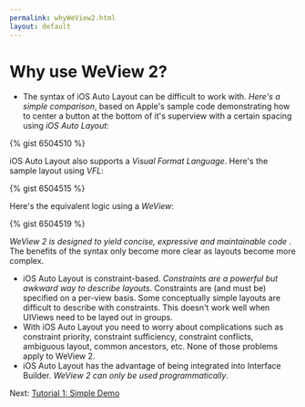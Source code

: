 ```yaml
---
permalink: whyWeView2.html
layout: default
---
```


Why use WeView 2?
==

<!-- TEMPLATE START -->

* The syntax of iOS Auto Layout can be difficult to work with. _Here's a simple comparison_, based on Apple's sample code demonstrating how to center a button at the bottom of it's superview with a certain spacing using _iOS Auto Layout_:

{% gist 6504510 %}

iOS Auto Layout also supports a _Visual Format Language_.  Here's the sample layout using _VFL_:

{% gist 6504515 %}

Here's the equivalent logic using a _WeView_:

{% gist 6504519 %}

_WeView 2 is designed to yield concise, expressive and maintainable code_	.  The benefits of the syntax only become more clear as layouts become more complex.

* iOS Auto Layout is constraint-based.  _Constraints are a powerful but awkward way to describe layouts_. Constraints are (and must be) specified on a per-view basis. Some conceptually simple layouts are difficult to describe with constraints. This doesn't work well when UIViews need to be layed out in groups.
* With iOS Auto Layout you need to worry about complications such as constraint priority, constraint sufficiency, constraint conflicts, ambiguous layout, common ancestors, etc. None of those problems apply to WeView 2.
* iOS Auto Layout has the advantage of being integrated into Interface Builder.  _WeView 2 can only be used programmatically_.

<!-- TEMPLATE END -->

Next\: [Tutorial 1: Simple Demo](Tutorial1.html)